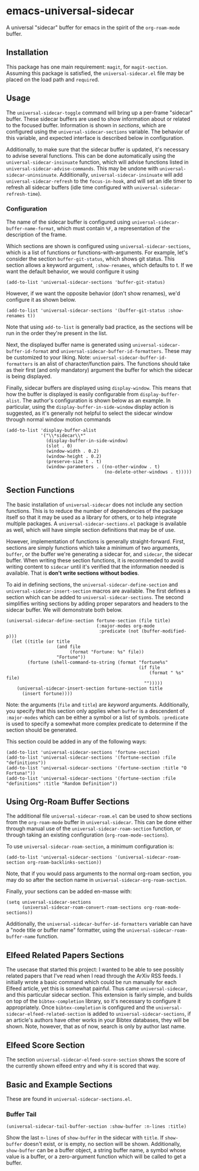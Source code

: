 # emacs-universal-sidecar

A universal "sidecar" buffer for emacs in the spirit of the `org-roam-mode` buffer.

## Installation

This package has one main requirement: `magit`, for `magit-section`.
Assuming this package is satisfied, the `universal-sidecar.el` file may be placed on the load path and `require`d.

## Usage

The `universal-sidecar-toggle` command will bring up a per-frame "sidecar" buffer.
These sidecar buffers are used to show information about or related to the focused buffer.
Information is shown in *sections*, which are configured using the `universal-sidecar-sections` variable.
The behavior of this variable, and expected interface is described below in configuration.

Additionally, to make sure that the sidecar buffer is updated, it's necessary to advise several functions.
This can be done automatically using the `universal-sidecar-insinuate` function, which will advise functions listed in `universal-sidecar-advise-commands`.
This may be undone with `universal-sidecar-uninsinuate`.
Additionally, `universal-sidecar-insinuate` will add `universal-sidecar-refresh` to the `focus-in-hook`, and will set an idle timer to refresh all sidecar buffers (idle time configured with `universal-sidecar-refresh-time`).

### Configuration

The name of the sidecar buffer is configured using `universal-sidecar-buffer-name-format`, which must contain `%F`, a representation of the description of the frame.

Which sections are shown is configured using `universal-sidecar-sections`, which is a list of functions or functions-with-arguments.
For example, let's consider the section `buffer-git-status`, which shows git status.
This section allows a keyword argument, `:show-renames`, which defaults to t.
If we want the default behavior, we would configure it using

```elisp
(add-to-list 'universal-sidecar-sections 'buffer-git-status)
```

However, if we want the opposite behavior (don't show renames), we'd configure it as shown below.

```elisp
(add-to-list 'universal-sidecar-sections '(buffer-git-status :show-renames t))
```

Note that using `add-to-list` is generally bad practice, as the sections will be run in the order they're present in the list.

Next, the displayed buffer name is generated using `universal-sidecar-buffer-id-format` and `universal-sidecar-buffer-id-formatters`.
These may be customized to your liking.
Note: `universal-sidecar-buffer-id-formatters` is an alist of character/function pairs.
The functions should take as their first (and only mandatory) argument the buffer for which the sidecar is being displayed.

Finally, sidecar buffers are displayed using `display-window`.
This means that how the buffer is displayed is easily configurable from `display-buffer-alist`.
The author's configuration is shown below as an example.
In particular, using the `display-buffer-in-side-window` display action is suggested, as it's generally not helpful to select the sidecar window through normal window motion commands

```elisp
(add-to-list 'display-buffer-alist
             '("\\*sidecar\\*"
               (display-buffer-in-side-window)
               (slot . 0)
               (window-width . 0.2)
               (window-height . 0.2)
               (preserve-size t . t)
               (window-parameters . ((no-other-window . t)
                                     (no-delete-other-windows . t)))))
```

## Section Functions

The basic installation of `universal-sidecar` does not include any section functions.
This is to reduce the number of dependencies of the package itself so that it may be used as a library for others, or to help integrate multiple packages.
A `universal-sidecar-sections.el` package is available as well, which will have simple section definitions that may be of use.

However, implementation of functions is generally straight-forward.
First, sections are simply functions which take a minimum of two arguments, `buffer`, or the buffer we're generating a sidecar for, and `sidecar`, the sidecar buffer.
When writing these section functions, it is recommended to avoid writing content to `sidecar` until it's verified that the information needed is available.
That is **don't write sections without bodies**.

To aid in defining sections, the `universal-sidecar-define-section` and `universal-sidecar-insert-section` macros are available.
The first defines a section which can be added to `universal-sidecar-sections`.
The second simplifies writing sections by adding proper separators and headers to the sidecar buffer.
We will demonstrate both below.

```elisp
(universal-sidecar-define-section fortune-section (file title)
                                  (:major-modes org-mode
                                   :predicate (not (buffer-modified-p)))
  (let ((title (or title
                   (and file
                        (format "Fortune: %s" file))
                   "Fortune"))
        (fortune (shell-command-to-string (format "fortune%s"
                                                  (if file
                                                      (format " %s" file)
                                                    "")))))
    (universal-sidecar-insert-section fortune-section title
      (insert fortune))))
```

Note: the arguments (`file` and  `title`) are *keyword* arguments.
Additionally, you specify that this section only applies when `buffer` is a descendent of `:major-modes` which can be either a symbol or a list of symbols.
`:predicate` is used to specify a somewhat more complex predicate to determine if the section should be generated.

This section could be added in any of the following ways:

```elisp
(add-to-list 'universal-sidecar-sections 'fortune-section)
(add-to-list 'universal-sidecar-sections '(fortune-section :file "definitions"))
(add-to-list 'universal-sidecar-sections '(fortune-section :title "O Fortuna!"))
(add-to-list 'universal-sidecar-sections '(fortune-section :file "definitions" :title "Random Definition"))
```

## Using Org-Roam Buffer Sections

The additional file `universal-sidecar-roam.el` can be used to show sections from the `org-roam-mode` buffer in `universal-sidecar`.
This can be done either through manual use of the `universal-sidecar-roam-section` function, or through taking an existing configuration (`org-roam-mode-sections`).

To use `universal-sidecar-roam-section`, a minimum configuration is:

```elisp
(add-to-list 'universal-sidecar-sections '(universal-sidecar-roam-section org-roam-backlinks-section))
```

Note, that if you would pass arguments to the normal org-roam section, you may do so after the section name in `universal-sidecar-org-roam-section`.

Finally, your sections can be added en-masse with:

```elisp
(setq universal-sidecar-sections
      (universal-sidecar-roam-convert-roam-sections org-roam-mode-sections))
```

Additionally, the `universal-sidecar-buffer-id-formatters` variable can have a "node title or buffer name" formatter, using the `universal-sidecar-roam-buffer-name` function.

## Elfeed Related Papers Sections

The usecase that started this project: I wanted to be able to see possibly related papers that I've read when I read through the ArXiv RSS feeds.
I initially wrote a basic command which could be run manually for each Elfeed article, yet this is somewhat painful.
Thus came `universal-sidecar`, and this particular sidecar section.
This extension is fairly simple, and builds on top of the `bibtex-completion` library, so it's necessary to configure it appropriately.
Once `bibtex-completion` is configured and the `universal-sidecar-elfeed-related-section` is added to `universal-sidecar-sections`, if an article's authors have other works in your Bibtex databases, they will be shown.
Note, however, that as of now, search is only by author last name.

## Elfeed Score Section

The section `universal-sidecar-elfeed-score-section` shows the score of the currently shown elfeed entry and why it is scored that way.

## Basic and Example Sections

These are found in `universal-sidecar-sections.el`.

### Buffer Tail

`(universal-sidecar-tail-buffer-section :show-buffer :n-lines :title)`

Show the last `n-lines` of `show-buffer` in the sidecar with `title`.
If `show-buffer` doesn't exist, or is empty, no section will be shown.
Additionally, `show-buffer` can be a buffer object, a string buffer name, a symbol whose value is a buffer, or a zero-argument function which will be called to get a buffer.
